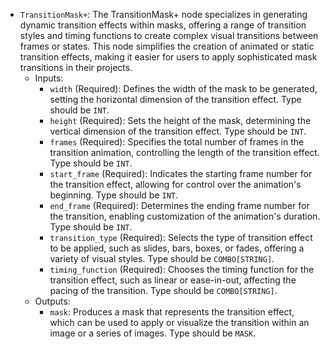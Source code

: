 - `TransitionMask+`: The TransitionMask+ node specializes in generating dynamic transition effects within masks, offering a range of transition styles and timing functions to create complex visual transitions between frames or states. This node simplifies the creation of animated or static transition effects, making it easier for users to apply sophisticated mask transitions in their projects.
    - Inputs:
        - `width` (Required): Defines the width of the mask to be generated, setting the horizontal dimension of the transition effect. Type should be `INT`.
        - `height` (Required): Sets the height of the mask, determining the vertical dimension of the transition effect. Type should be `INT`.
        - `frames` (Required): Specifies the total number of frames in the transition animation, controlling the length of the transition effect. Type should be `INT`.
        - `start_frame` (Required): Indicates the starting frame number for the transition effect, allowing for control over the animation's beginning. Type should be `INT`.
        - `end_frame` (Required): Determines the ending frame number for the transition, enabling customization of the animation's duration. Type should be `INT`.
        - `transition_type` (Required): Selects the type of transition effect to be applied, such as slides, bars, boxes, or fades, offering a variety of visual styles. Type should be `COMBO[STRING]`.
        - `timing_function` (Required): Chooses the timing function for the transition effect, such as linear or ease-in-out, affecting the pacing of the transition. Type should be `COMBO[STRING]`.
    - Outputs:
        - `mask`: Produces a mask that represents the transition effect, which can be used to apply or visualize the transition within an image or a series of images. Type should be `MASK`.
